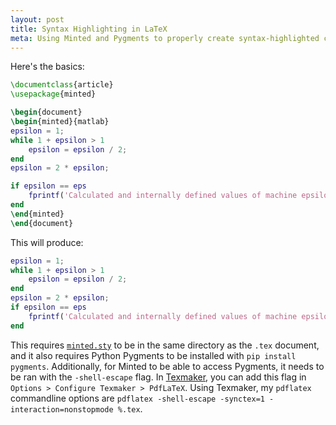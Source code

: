 ```yaml
---
layout: post
title: Syntax Highlighting in LaTeX
meta: Using Minted and Pygments to properly create syntax-highlighted code blocks in LaTeX
---
```


Here's the basics:

```latex
\documentclass{article}
\usepackage{minted}

\begin{document}
\begin{minted}{matlab}
epsilon = 1;
while 1 + epsilon > 1
    epsilon = epsilon / 2;
end
epsilon = 2 * epsilon;

if epsilon == eps
    fprintf('Calculated and internally defined values of machine epsilon match\n');
end
\end{minted}
\end{document}
```

This will produce:

```matlab
epsilon = 1;
while 1 + epsilon > 1
    epsilon = epsilon / 2;
end
epsilon = 2 * epsilon;
if epsilon == eps
    fprintf('Calculated and internally defined values of machine epsilon match\n');
end
```

This requires [`minted.sty`](https://github.com/gpoore/minted/blob/master/source/minted.sty) to be in the same directory as the `.tex` document, and it also requires Python Pygments to be installed with `pip install pygments`. Additionally, for Minted to be able to access Pygments, it needs to be ran with the `-shell-escape` flag. In [Texmaker](http://www.xm1math.net/texmaker/), you can add this flag in `Options > Configure Texmaker > PdfLaTeX`. Using Texmaker, my `pdflatex` commandline options are `pdflatex -shell-escape -synctex=1 -interaction=nonstopmode %.tex`.
